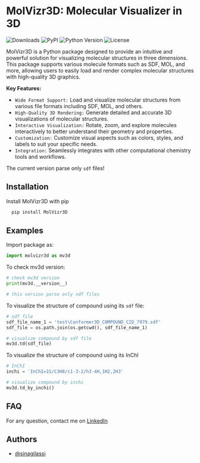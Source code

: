 # MolVizr3D: Molecular Visualizer in 3D

![Downloads](https://img.shields.io/pypi/dm/MolVizr3D) ![PyPI](https://img.shields.io/pypi/v/MolVizr3D) ![Python Version](https://img.shields.io/pypi/pyversions/MolVizr3D.svg) ![License](https://img.shields.io/pypi/l/MolVizr3D)

MolVizr3D is a Python package designed to provide an intuitive and powerful solution for visualizing molecular structures in three dimensions. This package supports various molecule formats such as SDF, MOL, and more, allowing users to easily load and render complex molecular structures with high-quality 3D graphics.

**Key Features:**

* `Wide Format Support:` Load and visualize molecular structures from various file formats including SDF, MOL, and others.
* `High-Quality 3D Rendering:` Generate detailed and accurate 3D visualizations of molecular structures.
* `Interactive Visualization:` Rotate, zoom, and explore molecules interactively to better understand their geometry and properties.
* `Customization:` Customize visual aspects such as colors, styles, and labels to suit your specific needs.
* `Integration:` Seamlessly integrates with other computational chemistry tools and workflows.

The current version parse only `sdf` files!

## Installation

Install MolVizr3D with pip

```python
  pip install MolVizr3D
```

## Examples

Import package as:

```python
import molvizr3d as mv3d
```

To check mv3d version:

```python
# check mv3d version
print(mv3d.__version__)

# this version parse only sdf files
```

To visualize the structure of compound using its `sdf` file:

```python
# sdf file
sdf_file_name_1 = 'test\Conformer3D_COMPOUND_CID_7979.sdf'
sdf_file = os.path.join(os.getcwd(), sdf_file_name_1)

# visualize compound by sdf file
mv3d.td(sdf_file)
```

To visualize the structure of compound using its InChI

```python
# InChI
inchi = 'InChI=1S/C3H8/c1-3-2/h3-4H,1H2,2H3'

# visualize compound by inchi
mv3d.td_by_inchi()
```

## FAQ

For any question, contact me on [LinkedIn](https://www.linkedin.com/in/sina-gilassi/) 

## Authors

- [@sinagilassi](https://www.github.com/sinagilassi)

